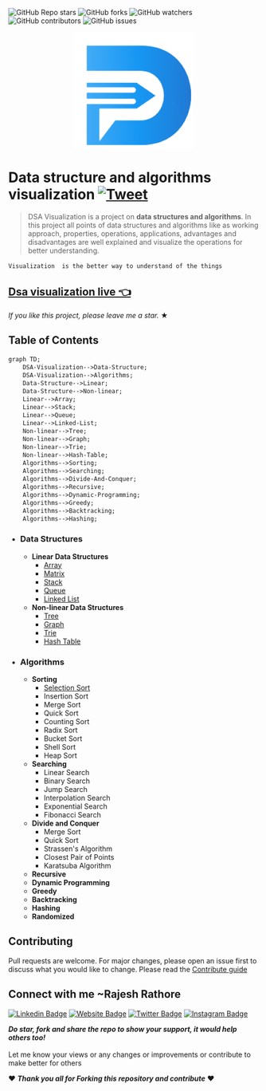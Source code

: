 ![GitHub Repo stars](https://img.shields.io/github/stars/raj-rathod/DSA-visualisation-in-angular?style=social)
![GitHub forks](https://img.shields.io/github/forks/raj-rathod/DSA-visualisation-in-angular?style=social)
![GitHub watchers](https://img.shields.io/github/watchers/raj-rathod/DSA-visualisation-in-angular?style=social)
![GitHub contributors](https://img.shields.io/github/contributors/raj-rathod/DSA-visualisation-in-angular)
![GitHub issues](https://img.shields.io/github/issues-raw/raj-rathod/DSA-visualisation-in-angular)

<p align='center' >
<img src="./src/assets/icons/dsa-logo.png"/>
</p>

# Data structure and algorithms visualization [![Tweet](https://img.shields.io/twitter/url/http/shields.io.svg?style=social)](https://twitter.com/intent/tweet?text=Visualization%20is%20the%20better%20way%20to%20understand%20of%20the%20things&url=https://raj-rathod.github.io/DSA-visualisation-in-angular/&via=Rajesh946055&hashtags=dsa,faang,datastructures,Algorithms,developers)
> DSA Visualization is a project on **data structures and algorithms**. In this project all points of data structures and algorithms like as working approach, properties, operations, applications, advantages and disadvantages are well explained and visualize the operations for better understanding.

```HTML
Visualization  is the better way to understand of the things
``` 

## [Dsa visualization live 👈](https://raj-rathod.github.io/DSA-visualisation-in-angular/)

_If you like this project, please leave me a star._ &#9733;

## Table of Contents
```mermaid
graph TD;
    DSA-Visualization-->Data-Structure;
    DSA-Visualization-->Algorithms;
    Data-Structure-->Linear;
    Data-Structure-->Non-linear;
    Linear-->Array;
    Linear-->Stack;
    Linear-->Queue;
    Linear-->Linked-List;
    Non-linear-->Tree;
    Non-linear-->Graph;
    Non-linear-->Trie;
    Non-linear-->Hash-Table;
    Algorithms-->Sorting;
    Algorithms-->Searching;
    Algorithms-->Divide-And-Conquer;
    Algorithms-->Recursive;
    Algorithms-->Dynamic-Programming;
    Algorithms-->Greedy;
    Algorithms-->Backtracking;
    Algorithms-->Hashing; 
```

- ### Data Structures
  - **Linear Data Structures**
    - [Array](https://github.com/raj-rathod/DSA-visualisation-in-angular/blob/main/src/app/components/NonprimitiveData/linear/arrays/README.md)
    - [Matrix](https://github.com/raj-rathod/DSA-visualisation-in-angular/blob/main/src/app/components/NonprimitiveData/linear/arrays/README.md)
    - [Stack](https://github.com/raj-rathod/DSA-visualisation-in-angular/blob/main/src/app/components/NonprimitiveData/linear/stack/README.md)
    - [Queue](https://github.com/raj-rathod/DSA-visualisation-in-angular/blob/main/src/app/components/NonprimitiveData/linear/queue/README.MD)
    - [Linked List](https://github.com/raj-rathod/DSA-visualisation-in-angular/blob/main/src/app/components/NonprimitiveData/linear/linked-list/README.md)
  - **Non-linear Data Structures**
    - [Tree](https://github.com/raj-rathod/DSA-visualisation-in-angular/blob/main/src/app/components/NonprimitiveData/non-linear/tree/README.md)
    - [Graph](https://github.com/raj-rathod/DSA-visualisation-in-angular/blob/main/src/app/components/NonprimitiveData/non-linear/graph/README.md)
    - [Trie](https://github.com/raj-rathod/DSA-visualisation-in-angular/blob/main/src/app/components/NonprimitiveData/non-linear/trie/README.md)
    - [Hash Table](https://github.com/raj-rathod/DSA-visualisation-in-angular/blob/main/src/app/components/NonprimitiveData/non-linear/hash-table/README.md)
- ### Algorithms
  - **Sorting**
    - [Selection Sort](https://github.com/raj-rathod/DSA-visualisation-in-angular/tree/main/src/app/components/Algorithms/sorting/selection-sort/README.md)
    - Insertion Sort
    - Merge Sort 
    - Quick Sort
    - Counting Sort
    - Radix Sort
    - Bucket Sort
    - Shell Sort
    - Heap Sort
  - **Searching**
    - Linear Search
    - Binary Search
    - Jump Search
    - Interpolation Search
    - Exponential Search
    - Fibonacci Search
  - **Divide and Conquer**
    - Merge Sort
    - Quick Sort
    - Strassen's Algorithm
    - Closest Pair of Points
    - Karatsuba Algorithm
  - **Recursive**
  - **Dynamic Programming**
  - **Greedy**
  - **Backtracking**
  - **Hashing**
  - **Randomized**

## Contributing
Pull requests are welcome. For major changes, please open an issue first to discuss what you would like to change.
Please read the [Contribute guide](.github/CONTRIBUTING.md)


## Connect with me ~Rajesh Rathore

[![Linkedin Badge](https://img.shields.io/badge/-LinkedIn-0e76a8?style=flat-square&logo=Linkedin&logoColor=white)](https://www.linkedin.com/in/rajesh-rathore-0501/)
[![Website Badge](https://img.shields.io/badge/Website-3b5998?style=flat-square&logo=google-chrome&logoColor=white)](https://linktr.ee/rajesh_rathore)
[![Twitter Badge](https://img.shields.io/badge/-Twitter-00acee?style=flat-square&logo=Twitter&logoColor=white)](https://twitter.com/Rajesh946055)
[![Instagram Badge](https://img.shields.io/badge/-Instagram-e4405f?style=flat-square&logo=Instagram&logoColor=white)](https://www.instagram.com/raj_rathod1313/?hl=en)


***Do star, fork and share the repo to show your support, it would help others too!***   <br>
 <br>
 Let me know your views or any changes or improvements or contribute to make better for others 
 
 :heart: ***Thank you all for Forking this repository and contribute***  :heart:



